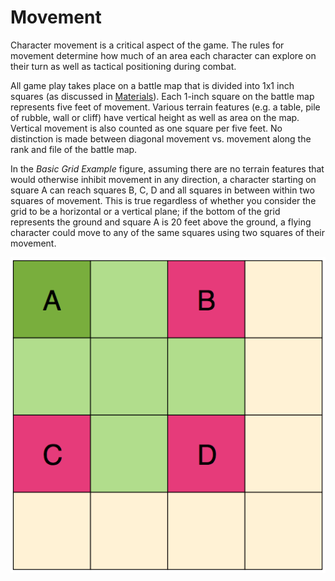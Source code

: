 # Movement #

Character movement is a critical aspect of the game. The rules for 
movement determine how much of an area each character can explore on 
their turn as well as tactical positioning during combat.

All game play takes place on a battle map that is divided into 1x1 inch 
squares (as discussed in [Materials](#materials)). Each 1-inch square on 
the battle map represents five feet of movement. Various terrain 
features (e.g. a table, pile of rubble, wall or cliff) have vertical 
height as well as area on the map. Vertical movement is also counted as 
one square per five feet. No distinction is made between diagonal 
movement vs. movement along the rank and file of the battle map.

In the *Basic Grid Example* figure, assuming there are no terrain 
features that would otherwise inhibit movement in any direction, a 
character starting on square A can reach squares B, C, D and all squares 
in between within two squares of movement. This is true regardless of 
whether you consider the grid to be a horizontal or a vertical plane; if 
the bottom of the grid represents the ground and square A is 20 feet 
above the ground, a flying character could move to any of the same 
squares using two squares of their movement.

![Basic Grid Example](03-Movement/Basic-Grid-Example.png)


